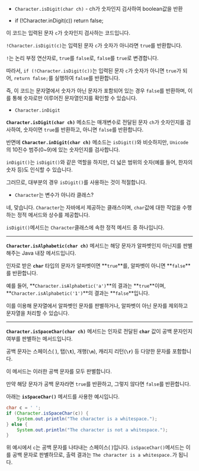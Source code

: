 - `Character.isDigit(char ch)` - ch가 숫자인지 검사하여 boolean값을 반환


- if (!Character.inDigit(c)) return false;
    
이 코드는 입력된 문자 `c`가 숫자인지 검사하는 코드입니다.
    
`!Character.isDigit(c)`는 입력된 문자 `c`가 숫자가 아니라면 `true`를 반환합니다. 
    
`!`는 논리 부정 연산자로, `true`를 `false`로, `false`를 `true`로 변경합니다.
    
따라서, `if (!Character.isDigit(c))`는 입력된 문자 `c`가 숫자가 아니면 `true`가 되어, `return false;`를 실행하여 `false`를 반환합니다.
    
즉, 이 코드는 문자열에서 숫자가 아닌 문자가 포함되어 있는 경우 `false`를 반환하며, 이를 통해 숫자로만 이루어진 문자열인지를 확인할 수 있습니다.
    
- `Character.inDigit`
    
**`Character.isDigit(char ch)`** 메소드는 매개변수로 전달된 문자 `ch`가 숫자인지를 검사하여, 숫자이면 `true`를 반환하고, 아니면 `false`를 반환합니다.
    
반면에 **`Character.inDigit(char ch)`** 메소드는 `isDigit()`와 비슷하지만, `Unicode`의 10진수 범주(0~9)에 있는 숫자인지를 검사합니다. 
    
`inDigit()`는 `isDigit()`와 같은 역할을 하지만, 더 넓은 범위의 숫자(예를 들어, 한자의 숫자 등)도 인식할 수 있습니다.
    
그러므로, 대부분의 경우 `isDigit()`를 사용하는 것이 적절합니다.
    
- `Character`는 변수가 아니라 클래스?
    
네, 맞습니다. `Character`는 자바에서 제공하는 클래스이며, `char`값에 대한 작업을 수행하는 정적 메서드와 상수를 제공합니다. 
    
`isDigit()`메서드는 `Character`클래스에 속한 정적 메서드 중 하나입니다.

---
**`Character.isAlphabetic(char ch)`** 메서드는 해당 문자가 알파벳인지 아닌지를 판별해주는 Java 내장 메서드입니다.

인자로 받은 **`char`** 타입의 문자가 알파벳이면 **`true`**를, 알파벳이 아니면 **`false`**를 반환합니다.

예를 들어, **`Character.isAlphabetic('a')`**의 결과는 **`true`**이며, **`Character.isAlphabetic('1')`**의 결과는 **`false`**입니다.

이를 이용해 문자열에서 알파벳인 문자를 판별하거나, 알파벳이 아닌 문자를 제외하고 문자열을 처리할 수 있습니다.


---

**`Character.isSpaceChar(char ch)`** 메서드는 인자로 전달된 **`char`** 값이 공백 문자인지 여부를 판별하는 메서드입니다.

공백 문자는 스페이스( ), 탭(**`\t`**), 개행(**`\n`**), 캐리지 리턴(**`\r`**) 등 다양한 문자를 포함합니다.

이 메서드는 이러한 공백 문자를 모두 판별합니다.

만약 해당 문자가 공백 문자라면 `true`를 반환하고, 그렇지 않다면 `false`를 반환합니다.

아래는 **`isSpaceChar()`** 메서드를 사용한 예시입니다.

```java
char c = ' ';
if (Character.isSpaceChar(c)) {
    System.out.println("The character is a whitespace.");
} else {
    System.out.println("The character is not a whitespace.");
}
```

위 예시에서 `c`는 공백 문자를 나타내는 스페이스( )입니다. `isSpaceChar()`메서드는 이를 공백 문자로 판별하므로, 출력 결과는 `The character is a whitespace.`가 됩니다.